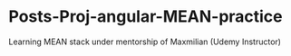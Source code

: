 # Posts-Proj-angular-MEAN-practice
Learning MEAN stack under mentorship of Maxmilian (Udemy Instructor)
